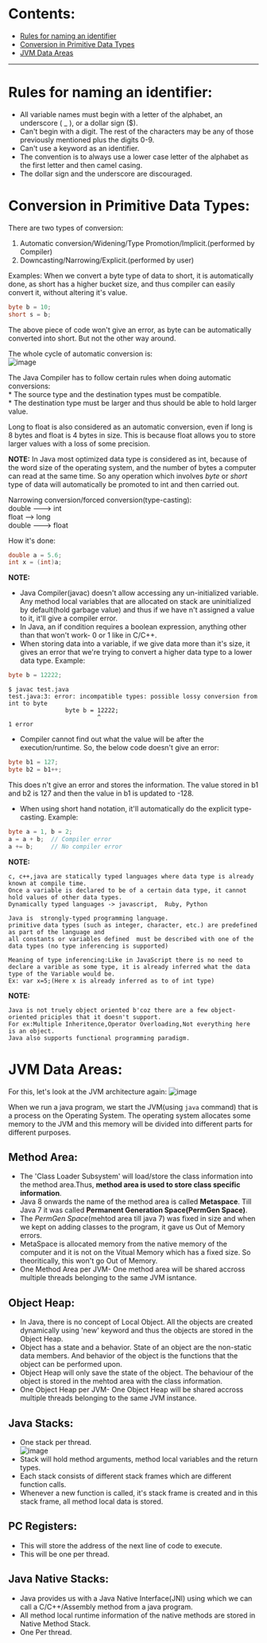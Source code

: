 # Contents: 
* [Rules for naming an identifier](#rules_for_naming_an_identifier)
* [Conversion in Primitive Data Types](#conversion_in_primitive_data_types)
* [JVM Data Areas](#jvm_data_areas)

<hr>

# Rules for naming an identifier:
<a name='rules_for_naming_an_identifier'></a>

* All variable names must begin with a letter of the alphabet, an underscore ( _ ), or a dollar sign ($).  
* Can't begin with a digit.  The rest of the characters may be any of those previously mentioned plus the digits 0-9.  
* Can't use a keyword as an identifier.
* The convention is to always use a lower case letter of the alphabet as the first letter and then camel casing. 
* The dollar sign and the underscore are discouraged.

# Conversion in Primitive Data Types:
<a name='conversion_in_primitive_data_types'></a>
There are two types of conversion:
1. Automatic conversion/Widening/Type Promotion/Implicit.(performed by Compiler)
2. Downcasting/Narrowing/Explicit.(performed by user)

Examples:
When we convert a byte type of data to short, it is automatically done, as short has a higher bucket size, and thus compiler can easily convert it, without altering it's value.
```java
byte b = 10;
short s = b;
```
The above piece of code won't give an error, as byte can be automatically converted into short. But not the other way around.

The whole cycle of automatic conversion is:  
![image](../additional_resources/type_conversion.png)

The Java Compiler has to follow certain rules when doing automatic conversions:  
    * The source type and the destination types must be compatible.  
    * The destination type must be larger and thus should be able to hold larger value.  

Long to float is also considered as an automatic conversion, even if long is 8 bytes and float is 4 bytes in size. This is because float allows you to store larger values with a loss of some precision.

__NOTE:__ In Java most optimized data type is considered as int, because of the word size of the operating system, and the number of bytes a computer can read at the same time. So any operation which involves _byte_ or _short_ type of data will automatically be promoted to int and then carried out.

Narrowing conversion/forced conversion(type-casting):   
    double ---> int  
    float --> long  
    double ---> float  

How it's done:
```java
double a = 5.6;
int x = (int)a;
```

__NOTE:__ 
* Java Compiler(javac) doesn't allow accessing any un-initialized variable. Any method local variables that are allocated on stack are uninitialized by default(hold garbage value) and thus if we have n't assigned a value to it, it'll give a compiler error.  
* In Java, an if condition requires a boolean expression, anything other than that won't work- 0 or 1 like in C/C++.
* When storing data into a variable, if we give data more than it's size, it gives an error that we're trying to convert a higher data type to a lower data type. Example:
```java
byte b = 12222;
```
```console
$ javac test.java
test.java:3: error: incompatible types: possible lossy conversion from int to byte
                byte b = 12222;
                         ^
1 error
```
* Compiler cannot find out what the value will be after the execution/runtime. So, the below code doesn't give an error:
```java
byte b1 = 127;
byte b2 = b1++;
```
This does n't give an error and stores the information. The value stored in b1 and b2 is 127 and then the value in b1 is updated to -128.
* When using short hand notation, it'll automatically do the explicit type-casting. Example:
```java
byte a = 1, b = 2;
a = a + b;  // Compiler error
a += b;     // No compiler error
```

__NOTE:__ 
    
    c, c++,java are statically typed languages where data type is already known at compile time.
    Once a variable is declared to be of a certain data type, it cannot hold values of other data types.
    Dynamically typed languages -> javascript,  Ruby, Python

    Java is  strongly-typed programming language.
    primitive data types (such as integer, character, etc.) are predefined as part of the language and 
    all constants or variables defined  must be described with one of the data types (no type inferencing is supported)

    Meaning of type inferencing:Like in JavaScript there is no need to declare a varible as some type, it is already inferred what the data type of the Variable would be.
    Ex: var x=5;(Here x is already inferred as to of int type)

__NOTE:__

    Java is not truely object oriented b'coz there are a few object-oriented priciples that it doesn't support.
    For ex:Multiple Inheritence,Operator Overloading,Not everything here is an object.
    Java also supports functional programming paradigm.

# JVM Data Areas:
<a name='jvm_data_areas'></a>

For this, let's look at the JVM architecture again:
![image](../additional_resources/JVM-architecture.png)

When we run a java program, we start the JVM(using `java` command) that is a process on the Operating System. The operating system allocates some memory to the JVM and this memory will be divided into different parts for different purposes.  

## Method Area: 
* The 'Class Loader Subsystem' will load/store the class information into the method area.Thus, __method area is used to store class specific information__. 
* Java 8 onwards the name of the method area is called __Metaspace__. Till Java 7 it was called __Permanent Generation Space(PermGen Space)__.  
* The _PermGen Space_(mehtod area till java 7) was fixed in size and when we kept on adding classes to the program, it gave us Out of Memory errors.  
* MetaSpace is allocated memory from the native memory of the computer and it is not on the Vitual Memory which has a fixed size. So theoritically, this won't go Out of Memory.
* One Method Area per JVM- One method area will be shared accross multiple threads belonging to the same JVM isntance.

## Object Heap:
* In Java, there is no concept of Local Object. All the objects are created dynamically using 'new' keyword and thus the objects are stored in the Object Heap.
* Object has a state and a behavior. State of an object are the non-static data members. And behavior of the object is the functions that the object can be performed upon. 
* Object Heap will only save the state of the object. The behaviour of the object is stored in the mehtod area with the class information.
* One Object Heap per JVM- One Object Heap will be shared accross multiple threads belonging to the same JVM instance.

## Java Stacks:
* One stack per thread.  
![image](../additional_resources/java_stacks.png)  
* Stack will hold method arguments, method local variables and the return types.
* Each stack consists of different stack frames which are different function calls.
* Whenever a new function is called, it's stack frame is created and in this stack frame, all method local data is stored.

## PC Registers: 
* This will store the address of the next line of code to execute.
* This will be one per thread.

## Java Native Stacks:
* Java provides us with a Java Native Interface(JNI) using which we can call a C/C++/Assembly method from a java program. 
* All method local runtime information of the native methods are stored in Native Method Stack.
* One Per thread.
